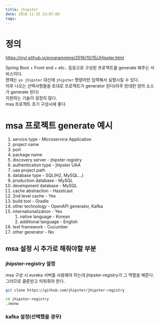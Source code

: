 ```yaml
---
title: jhipster
date: 2018-11-25 23:07:08
tags:
---
```


# 정의
<https://inyl.github.io/programming/2016/10/15/JHipster.html>

Spring Boot + Front end + etc.. 등등으로 구성된 프로젝트를 generate 해주는 서비스이다.  
현재는 `yo jhipster` 대신에 `jhipster` 명령어만 입력해서 실행시킬 수 있다.  
이후 나오는 선택사항들을 토대로 프로젝트가 generator 된다(아주 방대한 양의 소스가 generate 된다)  
지원하는 기술이 굉장히 많다.  
msa 프로젝트 초기 구성시에 좋다.  

# msa 프로젝트 generate 예시
1. service type - Microservice Application
2. project name
3. port 
4. package name
5. discovery server - jhipster registry
6. authentication type - jhipster UAA
7. uaa project path
8. database type - SQL(H2, MySQL…)
9. production database - MySQL
10. development database - MySQL
11. cache abstraction - Hazelcast
12. 2nd level cache - Yes
13. build tool - Gradle
14. other technology - OpenAPI generator, Kafka
15. internationalization - Yes
    1. native language - Korean
    2. additional language - English
16. test framework - Cucumber
17. other generator - No  

## msa 설정 시 추가로 해줘야할 부분
### jhipster-registry 설정
msa 구성 시 eureka 서버를 사용해야 하는데 jhipster-registry가 그 역할을 해준다.  
그러므로 클론받고 띄워줘야 한다.  

```sh
git clone https://github.com/jhipster/jhipster-registry

cd jhipster-registry
./mvnw
```

### kafka 설정(선택했을 경우)

<!-- more -->